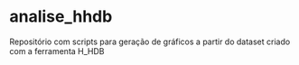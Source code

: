 # analise_hhdb
Repositório com scripts para geração de gráficos a partir do dataset criado com a ferramenta H_HDB
